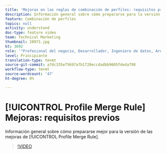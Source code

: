 ```yaml
---
title: 'Mejoras en las reglas de combinación de perfiles: requisitos previos'
description: Información general sobre cómo prepararse para la versión de las mejoras de las reglas de combinación de perfiles.
feature: Combinación de perfiles
topics: null
activity: understand
doc-type: feature video
team: Technical Marketing
thumbnail: 28971.jpg
kt: 3692
role: '"Profesional del negocio, Desarrollador, Ingeniero de datos, Arquitecto, Arquitecto de datos, Administrador, Líder"'
level: Principiante
translation-type: tm+mt
source-git-commit: a7dc335e75697a7b1720eccdadbb9605fdeda798
workflow-type: tm+mt
source-wordcount: '47'
ht-degree: 0%

---
```



# [!UICONTROL Profile Merge Rule] Mejoras: requisitos previos

Información general sobre cómo prepararse mejor para la versión de las mejoras de [!UICONTROL Profile Merge Rule].

>[!VIDEO](https://video.tv.adobe.com/v/28971/?quality=12)
